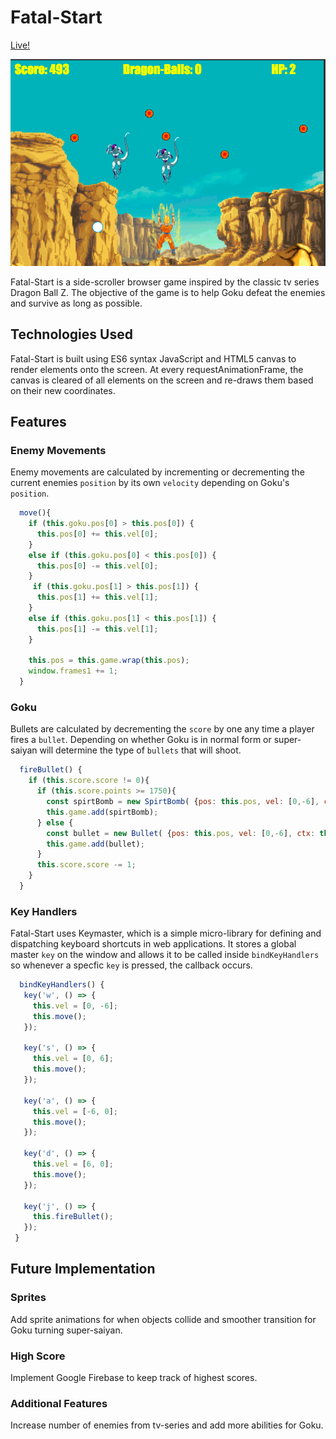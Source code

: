 # Fatal-Start  
[Live!](http://fatal-start.jonahn.io/)

![alt text](https://github.com/jonathanahn95/Fatal-Start/blob/master/assets/images/git_pic.png "Logo Title Text 1")

Fatal-Start is a side-scroller browser game inspired by the classic tv series Dragon Ball Z. The objective of the game is to help Goku defeat the enemies and survive as long as possible.

## Technologies Used
Fatal-Start is built using ES6 syntax JavaScript and HTML5 canvas to render elements onto the screen. At every requestAnimationFrame, the canvas is cleared of all elements on the screen and re-draws them based on their new coordinates.


## Features
### Enemy Movements
Enemy movements are calculated by incrementing or decrementing the current enemies `position` by its own `velocity` depending on Goku's `position`.

```javascript
  move(){
    if (this.goku.pos[0] > this.pos[0]) {
      this.pos[0] += this.vel[0];
    }
    else if (this.goku.pos[0] < this.pos[0]) {
      this.pos[0] -= this.vel[0];
    }
     if (this.goku.pos[1] > this.pos[1]) {
      this.pos[1] += this.vel[1];
    }
    else if (this.goku.pos[1] < this.pos[1]) {
      this.pos[1] -= this.vel[1];
    }

    this.pos = this.game.wrap(this.pos);
    window.frames1 += 1;
  }
```
### Goku
Bullets are calculated by decrementing the `score` by one any time a player fires a `bullet`. Depending on whether Goku is in normal form or super-saiyan will determine the type of `bullets` that will shoot.
``` javascript
  fireBullet() {
    if (this.score.score != 0){
      if (this.score.points >= 1750){
        const spirtBomb = new SpirtBomb( {pos: this.pos, vel: [0,-6], ctx: this.ctx, game: this.game } );
        this.game.add(spirtBomb);
      } else {
        const bullet = new Bullet( {pos: this.pos, vel: [0,-6], ctx: this.ctx, game: this.game } );
        this.game.add(bullet);
      }
      this.score.score -= 1;
    }
  }
  ```
  
 ### Key Handlers
 Fatal-Start uses Keymaster, which is a simple micro-library for defining and dispatching keyboard shortcuts in web applications. It stores a global master `key` on the window and allows it to be called inside `bindKeyHandlers` so whenever a specfic `key` is pressed, the callback occurs.


 ```javascript
   bindKeyHandlers() {
    key('w', () => {
      this.vel = [0, -6];
      this.move();
    });

    key('s', () => {
      this.vel = [0, 6];
      this.move();
    });

    key('a', () => {
      this.vel = [-6, 0];
      this.move();
    });

    key('d', () => {
      this.vel = [6, 0];
      this.move();
    });

    key('j', () => {
      this.fireBullet();
    });
  }
```
  
 

## Future Implementation

### Sprites
Add sprite animations for when objects collide and smoother transition for Goku turning super-saiyan.

### High Score
Implement Google Firebase to keep track of highest scores.

### Additional Features
Increase number of enemies from tv-series and add more abilities for Goku.
